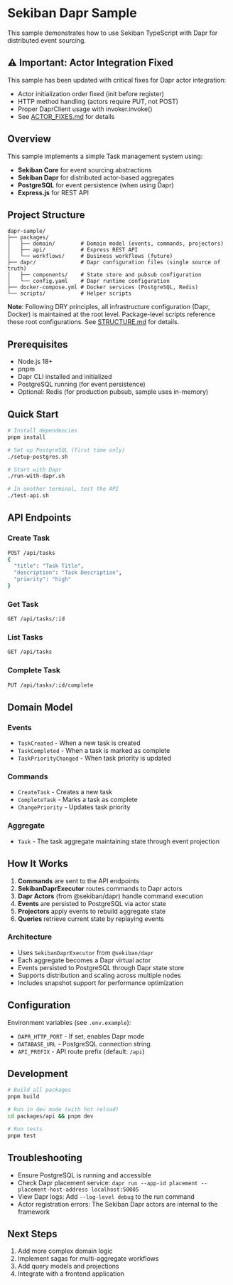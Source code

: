# Sekiban Dapr Sample

This sample demonstrates how to use Sekiban TypeScript with Dapr for distributed event sourcing.

## ⚠️ Important: Actor Integration Fixed

This sample has been updated with critical fixes for Dapr actor integration:
- Actor initialization order fixed (init before register)
- HTTP method handling (actors require PUT, not POST)
- Proper DaprClient usage with invoker.invoke()
- See [ACTOR_FIXES.md](./ACTOR_FIXES.md) for details

## Overview

This sample implements a simple Task management system using:
- **Sekiban Core** for event sourcing abstractions
- **Sekiban Dapr** for distributed actor-based aggregates
- **PostgreSQL** for event persistence (when using Dapr)
- **Express.js** for REST API

## Project Structure

```
dapr-sample/
├── packages/
│   ├── domain/        # Domain model (events, commands, projectors)
│   ├── api/           # Express REST API
│   └── workflows/     # Business workflows (future)
├── dapr/              # Dapr configuration files (single source of truth)
│   ├── components/    # State store and pubsub configuration
│   └── config.yaml    # Dapr runtime configuration
├── docker-compose.yml # Docker services (PostgreSQL, Redis)
└── scripts/           # Helper scripts
```

**Note**: Following DRY principles, all infrastructure configuration (Dapr, Docker) is maintained at the root level. Package-level scripts reference these root configurations. See [STRUCTURE.md](./STRUCTURE.md) for details.

## Prerequisites

- Node.js 18+
- pnpm
- Dapr CLI installed and initialized
- PostgreSQL running (for event persistence)
- Optional: Redis (for production pubsub, sample uses in-memory)

## Quick Start

```bash
# Install dependencies
pnpm install

# Set up PostgreSQL (first time only)
./setup-postgres.sh

# Start with Dapr
./run-with-dapr.sh

# In another terminal, test the API
./test-api.sh
```

## API Endpoints

### Create Task
```bash
POST /api/tasks
{
  "title": "Task Title",
  "description": "Task Description",
  "priority": "high"
}
```

### Get Task
```bash
GET /api/tasks/:id
```

### List Tasks
```bash
GET /api/tasks
```

### Complete Task
```bash
PUT /api/tasks/:id/complete
```

## Domain Model

### Events
- `TaskCreated` - When a new task is created
- `TaskCompleted` - When a task is marked as complete
- `TaskPriorityChanged` - When task priority is updated

### Commands
- `CreateTask` - Creates a new task
- `CompleteTask` - Marks a task as complete
- `ChangePriority` - Updates task priority

### Aggregate
- `Task` - The task aggregate maintaining state through event projection

## How It Works

1. **Commands** are sent to the API endpoints
2. **SekibanDaprExecutor** routes commands to Dapr actors
3. **Dapr Actors** (from @sekiban/dapr) handle command execution
4. **Events** are persisted to PostgreSQL via actor state
5. **Projectors** apply events to rebuild aggregate state
6. **Queries** retrieve current state by replaying events

### Architecture
- Uses `SekibanDaprExecutor` from `@sekiban/dapr`
- Each aggregate becomes a Dapr virtual actor
- Events persisted to PostgreSQL through Dapr state store
- Supports distribution and scaling across multiple nodes
- Includes snapshot support for performance optimization

## Configuration

Environment variables (see `.env.example`):
- `DAPR_HTTP_PORT` - If set, enables Dapr mode
- `DATABASE_URL` - PostgreSQL connection string
- `API_PREFIX` - API route prefix (default: `/api`)

## Development

```bash
# Build all packages
pnpm build

# Run in dev mode (with hot reload)
cd packages/api && pnpm dev

# Run tests
pnpm test
```

## Troubleshooting
- Ensure PostgreSQL is running and accessible
- Check Dapr placement service: `dapr run --app-id placement --placement-host-address localhost:50005`
- View Dapr logs: Add `--log-level debug` to the run command
- Actor registration errors: The Sekiban Dapr actors are internal to the framework

## Next Steps

1. Add more complex domain logic
2. Implement sagas for multi-aggregate workflows
3. Add query models and projections
4. Integrate with a frontend application